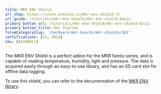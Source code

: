 ```yaml
---
title: MKR ENV Shield
url_shop: https://store.arduino.cc/mkr-env-shield-r2
url_guide: /tutorials/mkr-env-shield/mkr-env-shield-basic
primary_button_url: /tutorials/mkr-env-shield/mkr-env-shield-basic
primary_button_title: Get Started
forumCategorySlug: '/hardware/mkr-boards/mkr-shields/162'
certifications: [CE, UKCA]
sku: [ASX00011]
---
```


The MKR ENV Shield is a perfect addon for the MKR family series, and is capable of reading temperature, humidity, light and pressure. The data is acquired easily through an easy-to-use library, and has an SD card slot for offline data logging.

To use this shield, you can refer to the documentation of the [MKR ENV library](https://www.arduino.cc/reference/en/libraries/arduino_mkrenv/).